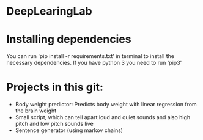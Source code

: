 # DeepLearingLab

# Installing dependencies
You can run 'pip install -r requirements.txt' in terminal to install the necessary dependencies. If you have python 3 you need to run 'pip3'

# Projects in this git:
* Body weight predictor: Predicts body weight with linear regression from the brain weight
* Small script, which can tell apart loud and quiet sounds and also high pitch and low pitch sounds live
* Sentence generator (using markov chains)
